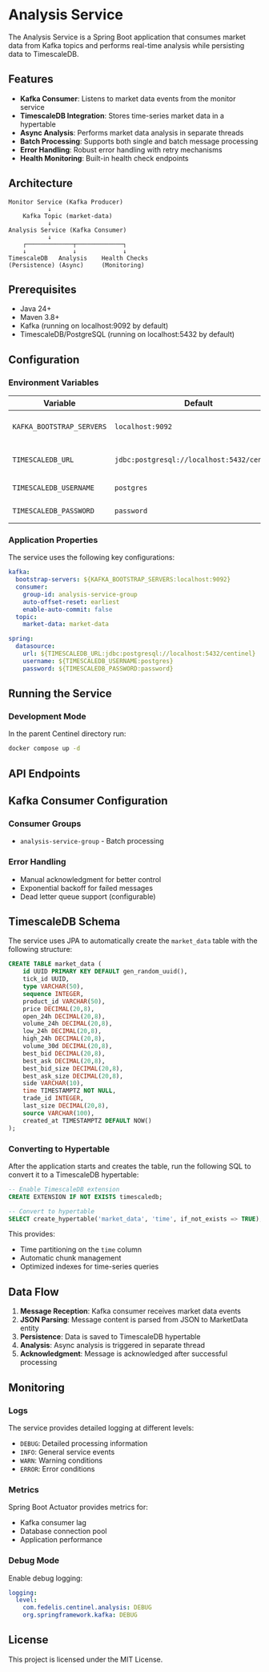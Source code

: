 # Analysis Service

The Analysis Service is a Spring Boot application that consumes market data from Kafka topics and performs real-time analysis while persisting data to TimescaleDB.

## Features

- **Kafka Consumer**: Listens to market data events from the monitor service
- **TimescaleDB Integration**: Stores time-series market data in a hypertable
- **Async Analysis**: Performs market data analysis in separate threads
- **Batch Processing**: Supports both single and batch message processing
- **Error Handling**: Robust error handling with retry mechanisms
- **Health Monitoring**: Built-in health check endpoints

## Architecture

```
Monitor Service (Kafka Producer)
           ↓
    Kafka Topic (market-data)
           ↓
Analysis Service (Kafka Consumer)
           ↓
    ┌─────────────┬─────────────┐
    ↓             ↓             ↓
TimescaleDB   Analysis    Health Checks
(Persistence) (Async)     (Monitoring)
```

## Prerequisites

- Java 24+
- Maven 3.8+
- Kafka (running on localhost:9092 by default)
- TimescaleDB/PostgreSQL (running on localhost:5432 by default)

## Configuration

### Environment Variables

| Variable | Default                                     | Description |
|----------|---------------------------------------------|-------------|
| `KAFKA_BOOTSTRAP_SERVERS` | `localhost:9092`                            | Kafka bootstrap servers |
| `TIMESCALEDB_URL` | `jdbc:postgresql://localhost:5432/centinel` | TimescaleDB connection URL |
| `TIMESCALEDB_USERNAME` | `postgres`                                  | TimescaleDB username |
| `TIMESCALEDB_PASSWORD` | `password`                                  | TimescaleDB password |

### Application Properties

The service uses the following key configurations:

```yaml
kafka:
  bootstrap-servers: ${KAFKA_BOOTSTRAP_SERVERS:localhost:9092}
  consumer:
    group-id: analysis-service-group
    auto-offset-reset: earliest
    enable-auto-commit: false
  topic:
    market-data: market-data

spring:
  datasource:
    url: ${TIMESCALEDB_URL:jdbc:postgresql://localhost:5432/centinel}
    username: ${TIMESCALEDB_USERNAME:postgres}
    password: ${TIMESCALEDB_PASSWORD:password}
```

## Running the Service

### Development Mode
In the parent Centinel directory run:
```bash
docker compose up -d
```

## API Endpoints

## Kafka Consumer Configuration

### Consumer Groups

- `analysis-service-group` - Batch processing

### Error Handling

- Manual acknowledgment for better control
- Exponential backoff for failed messages
- Dead letter queue support (configurable)

## TimescaleDB Schema

The service uses JPA to automatically create the `market_data` table with the following structure:

```sql
CREATE TABLE market_data (
    id UUID PRIMARY KEY DEFAULT gen_random_uuid(),
    tick_id UUID,
    type VARCHAR(50),
    sequence INTEGER,
    product_id VARCHAR(50),
    price DECIMAL(20,8),
    open_24h DECIMAL(20,8),
    volume_24h DECIMAL(20,8),
    low_24h DECIMAL(20,8),
    high_24h DECIMAL(20,8),
    volume_30d DECIMAL(20,8),
    best_bid DECIMAL(20,8),
    best_ask DECIMAL(20,8),
    best_bid_size DECIMAL(20,8),
    best_ask_size DECIMAL(20,8),
    side VARCHAR(10),
    time TIMESTAMPTZ NOT NULL,
    trade_id INTEGER,
    last_size DECIMAL(20,8),
    source VARCHAR(100),
    created_at TIMESTAMPTZ DEFAULT NOW()
);
```

### Converting to Hypertable

After the application starts and creates the table, run the following SQL to convert it to a TimescaleDB hypertable:

```sql
-- Enable TimescaleDB extension
CREATE EXTENSION IF NOT EXISTS timescaledb;

-- Convert to hypertable
SELECT create_hypertable('market_data', 'time', if_not_exists => TRUE);
```

This provides:
- Time partitioning on the `time` column
- Automatic chunk management
- Optimized indexes for time-series queries

## Data Flow

1. **Message Reception**: Kafka consumer receives market data events
2. **JSON Parsing**: Message content is parsed from JSON to MarketData entity
3. **Persistence**: Data is saved to TimescaleDB hypertable
4. **Analysis**: Async analysis is triggered in separate thread
5. **Acknowledgment**: Message is acknowledged after successful processing

## Monitoring

### Logs

The service provides detailed logging at different levels:
- `DEBUG`: Detailed processing information
- `INFO`: General service events
- `WARN`: Warning conditions
- `ERROR`: Error conditions

### Metrics

Spring Boot Actuator provides metrics for:
- Kafka consumer lag
- Database connection pool
- Application performance

### Debug Mode

Enable debug logging:

```yaml
logging:
  level:
    com.fedelis.centinel.analysis: DEBUG
    org.springframework.kafka: DEBUG
```

## License

This project is licensed under the MIT License.